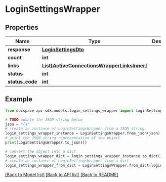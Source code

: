# LoginSettingsWrapper

## Properties

Name | Type | Description | Notes
------------ | ------------- | ------------- | -------------
**response** | [**LoginSettingsDto**](LoginSettingsDto.md) |  | [optional] 
**count** | **int** |  | [optional] 
**links** | [**List[ActiveConnectionsWrapperLinksInner]**](ActiveConnectionsWrapperLinksInner.md) |  | [optional] 
**status** | **int** |  | [optional] 
**status_code** | **int** |  | [optional] 

## Example

```python
from docspace-api-sdk.models.login_settings_wrapper import LoginSettingsWrapper

# TODO update the JSON string below
json = "{}"
# create an instance of LoginSettingsWrapper from a JSON string
login_settings_wrapper_instance = LoginSettingsWrapper.from_json(json)
# print the JSON string representation of the object
print(LoginSettingsWrapper.to_json())

# convert the object into a dict
login_settings_wrapper_dict = login_settings_wrapper_instance.to_dict()
# create an instance of LoginSettingsWrapper from a dict
login_settings_wrapper_from_dict = LoginSettingsWrapper.from_dict(login_settings_wrapper_dict)
```
[[Back to Model list]](../README.md#documentation-for-models) [[Back to API list]](../README.md#documentation-for-api-endpoints) [[Back to README]](../README.md)


